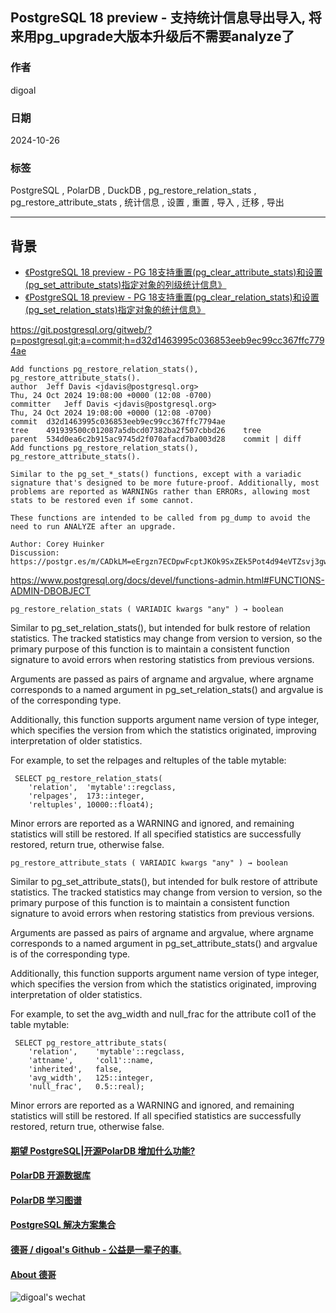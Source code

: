 ## PostgreSQL 18 preview - 支持统计信息导出导入, 将来用pg_upgrade大版本升级后不需要analyze了    
                                                                              
### 作者                                                  
digoal                                                  
                                                         
### 日期                                                       
2024-10-26                                                  
                                                      
### 标签                                                    
PostgreSQL , PolarDB , DuckDB , pg_restore_relation_stats , pg_restore_attribute_stats , 统计信息 , 设置 , 重置 , 导入 , 迁移 , 导出                       
                                                                             
----                                                      
                                                                    
## 背景      
- [《PostgreSQL 18 preview - PG 18支持重置(pg_clear_attribute_stats)和设置(pg_set_attribute_stats)指定对象的列级统计信息》](../202410/20241023_01.md)    
- [《PostgreSQL 18 preview - PG 18支持重置(pg_clear_relation_stats)和设置(pg_set_relation_stats)指定对象的统计信息》](../202410/20241012_02.md)    
  
https://git.postgresql.org/gitweb/?p=postgresql.git;a=commit;h=d32d1463995c036853eeb9ec99cc367ffc7794ae  
```  
Add functions pg_restore_relation_stats(), pg_restore_attribute_stats().  
author	Jeff Davis <jdavis@postgresql.org>	  
Thu, 24 Oct 2024 19:08:00 +0000 (12:08 -0700)  
committer	Jeff Davis <jdavis@postgresql.org>	  
Thu, 24 Oct 2024 19:08:00 +0000 (12:08 -0700)  
commit	d32d1463995c036853eeb9ec99cc367ffc7794ae  
tree	491939500c012087a5dbcd07382ba2f507cbbd26	tree  
parent	534d0ea6c2b915ac9745d2f070afacd7ba003d28	commit | diff  
Add functions pg_restore_relation_stats(), pg_restore_attribute_stats().  
  
Similar to the pg_set_*_stats() functions, except with a variadic  
signature that's designed to be more future-proof. Additionally, most  
problems are reported as WARNINGs rather than ERRORs, allowing most  
stats to be restored even if some cannot.  
  
These functions are intended to be called from pg_dump to avoid the  
need to run ANALYZE after an upgrade.  
  
Author: Corey Huinker  
Discussion: https://postgr.es/m/CADkLM=eErgzn7ECDpwFcptJKOk9SxZEk5Pot4d94eVTZsvj3gw@mail.gmail.com  
```  
  
https://www.postgresql.org/docs/devel/functions-admin.html#FUNCTIONS-ADMIN-DBOBJECT  
  
```  
pg_restore_relation_stats ( VARIADIC kwargs "any" ) → boolean  
```  
  
Similar to pg_set_relation_stats(), but intended for bulk restore of relation statistics. The tracked statistics may change from version to version, so the primary purpose of this function is to maintain a consistent function signature to avoid errors when restoring statistics from previous versions.  
  
Arguments are passed as pairs of argname and argvalue, where argname corresponds to a named argument in pg_set_relation_stats() and argvalue is of the corresponding type.  
  
Additionally, this function supports argument name version of type integer, which specifies the version from which the statistics originated, improving interpretation of older statistics.  
  
For example, to set the relpages and reltuples of the table mytable:  
```  
 SELECT pg_restore_relation_stats(  
    'relation',  'mytable'::regclass,  
    'relpages',  173::integer,  
    'reltuples', 10000::float4);  
```  
  
Minor errors are reported as a WARNING and ignored, and remaining statistics will still be restored. If all specified statistics are successfully restored, return true, otherwise false.  
  
```  
pg_restore_attribute_stats ( VARIADIC kwargs "any" ) → boolean  
```  
  
Similar to pg_set_attribute_stats(), but intended for bulk restore of attribute statistics. The tracked statistics may change from version to version, so the primary purpose of this function is to maintain a consistent function signature to avoid errors when restoring statistics from previous versions.  
  
Arguments are passed as pairs of argname and argvalue, where argname corresponds to a named argument in pg_set_attribute_stats() and argvalue is of the corresponding type.  
  
Additionally, this function supports argument name version of type integer, which specifies the version from which the statistics originated, improving interpretation of older statistics.  
  
For example, to set the avg_width and null_frac for the attribute col1 of the table mytable:  
```  
 SELECT pg_restore_attribute_stats(  
    'relation',    'mytable'::regclass,  
    'attname',     'col1'::name,  
    'inherited',   false,  
    'avg_width',   125::integer,  
    'null_frac',   0.5::real);  
```  
  
Minor errors are reported as a WARNING and ignored, and remaining statistics will still be restored. If all specified statistics are successfully restored, return true, otherwise false.  
  
  
#### [期望 PostgreSQL|开源PolarDB 增加什么功能?](https://github.com/digoal/blog/issues/76 "269ac3d1c492e938c0191101c7238216")
  
  
#### [PolarDB 开源数据库](https://openpolardb.com/home "57258f76c37864c6e6d23383d05714ea")
  
  
#### [PolarDB 学习图谱](https://www.aliyun.com/database/openpolardb/activity "8642f60e04ed0c814bf9cb9677976bd4")
  
  
#### [PostgreSQL 解决方案集合](../201706/20170601_02.md "40cff096e9ed7122c512b35d8561d9c8")
  
  
#### [德哥 / digoal's Github - 公益是一辈子的事.](https://github.com/digoal/blog/blob/master/README.md "22709685feb7cab07d30f30387f0a9ae")
  
  
#### [About 德哥](https://github.com/digoal/blog/blob/master/me/readme.md "a37735981e7704886ffd590565582dd0")
  
  
![digoal's wechat](../pic/digoal_weixin.jpg "f7ad92eeba24523fd47a6e1a0e691b59")
  
